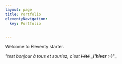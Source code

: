 ```yaml
---
layout: page
title: Portfolio
eleventyNavigation:
  key: Portfolio
 
 
---
```


Welcome to Eleventy starter.


_"test bonjour à tous et souriez, c'est ~~l'été~~ **_l'hiver**_ :-)"_ 
